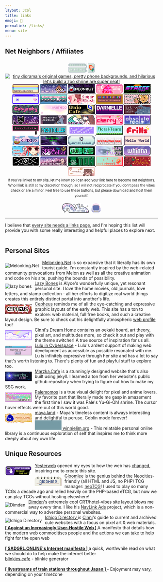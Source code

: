 ```yaml
---
layout: 3col
title: links
emoji: 🔗
permalink: /links/
menu: site
---
```


<h2>Net Neighbors / Affiliates</h2>
<div class="imgwall" style="padding: 10px 0 0 0; text-align: center;">
    <a target="_blank" href="https://pastelhello.com/">
        <img src="/graphics/linkout/pastelhell.gif" title="Pastel Hell and I are full of the same early web pixel site nostalgia. Robyn's lovingly curated Neopets resources, pixel clique memberships, and original pixel art are a true delight.">
    </a>
    <a target="_blank" href="https://tinydiorama.neocities.org/">
        <img src="https://tinydiorama.com/images/tinydiorama-button.gif" title="tiny diorama's original games, pretty phone backgrounds, and hilarious let's build a zoo shrine are super neat!">
    </a>
    <a target="_blank" href="https://themby.neocities.org/">
        <img src="/graphics/linkout/themby.png" title="Themby is run by Louie, a fellow postcard and D&D enthusiast. Check out their pleasing and chill site!">
    </a>
    <a target="_blank" href="https://artwork.neocities.org/">
        <img src="/graphics/linkout/artworkbuttonbambi.gif" title="Artwork has a lot of pixels, graphics, shrines, and art for you to enjoy. They are also a member of my pixel club!">
    </a>
    <a target="_blank" href="https://neonaut.neocities.org">
        <img src="/graphics/linkout/neonaut.png" title="Neonaut">
    </a>
    <a target="_blank" href="https://hillhouse.neocities.org/">
        <img src="/graphics/linkout/hillhouse.png" title="Hillhouse">
    </a>
    <a target="_blank" href="https://starfighter.neocities.org/">
        <img src="/graphics/linkout/starfighter.gif" title="Starfighter">
    </a>
    <a target="_blank" href="https://nenrikido.neocities.org/">
        <img src="/graphics/linkout/nenrikido.gif" title="nenrikido">
    </a>
    <a target="_blank" href="https://www.thefrugalgamer.net/">
        <img src="/graphics/linkout/frugalgamer_button4.png" title="The Frugal Gamer contains a dollmaker, original music, game logs, web material, photoshop brushes, and more.">
    </a>
    <a target="_blank" href="https://sugarblush.neocities.org/">
        <img src="/graphics/linkout/sugarblush.png" title="SugarBlush">
    </a>
    <a target="_blank" href="https://xandra.cc/">
        <img src="/graphics/linkout/xandra.png" title="Museum of Alexandra">
    </a>
    <a target="_blank" href="https://bisuko.neocities.org/">
        <img src="/graphics/linkout/tigercarnival.png" title="Tiger Carnival">
    </a>
    <a target="_blank" href="https://cobyzaby.neocities.org/" title="cobyzaby">
        <img src="/graphics/linkout/cobyzabybutton.gif">
    </a>
    <a target="_blank" href="https://daintyeco.neocities.org/" title="daintyeco">
        <img src="/graphics/linkout/daintyeco.gif">
    </a>
    <a target="_blank" href="https://onio.cafe/" title="Onio Café - a truly delightful personal site with a focus on community chat. Don't miss Onio's interesting and well-written thought posts!">
        <img src="/graphics/linkout/oniocafe.gif">
    </a>
    <a target="_blank" href="https://darnielle.me/" title="darnielle.me">
        <img src="/graphics/linkout/darnielle.gif">
    </a>
    <a target="_blank" href="https://ashtreelane.neocities.org/" title="ash tree lane">
        <img src="/graphics/linkout/ashtreelane.gif">
    </a>
    <a target="_blank" href="https://doqmeat.neocities.org/" title="doqmeat">
        <img src="/graphics/linkout/doqmeat.png">
    </a>
    <a target="_blank" href="https://jasm1nii.neocities.org/" title="jasmine's journal">
        <img src="/graphics/linkout/jasmines-journal-button.png">
    </a>
    <a target="_blank" href="https://sakana.neocities.org/" title="sakana">
        <img src="/graphics/linkout/sakana.png">
    </a>
    <a target="_blank" href="https://cherrywaves.neocities.org">
        <img src="/graphics/linkout/cherrywaves.gif" title="cherry waves">
    </a>
    <a target="_blank" href="https://theabsoluterealm.com/">
        <img src="/graphics/linkout/theabsolutelrealm.gif" title="the absolute realm">
    </a>
    <a target="_blank" href="https://pinkvampyr.leprd.space/">
        <img src="/graphics/linkout/pinkvampyr.gif" title="pinkvampyr">
    </a>
    <a target="_blank" href="https://paintkiller.neocities.org/">
        <img src="/graphics/linkout/paintkiller.gif" title="paintkiller">
    </a>
    <a target="_blank" href="https://justfluffingaround.neocities.org/">
        <img src="/graphics/linkout/justfluffingaroundbutton.png" title="Just Fluffing Around">
    </a>
    <a target="_blank" href="https://floral-tears.neocities.org/"><img src="/graphics/linkout/floral-tears-button.gif" title="Floral Tears"></a>
    <a href="https://fri11s.neocities.org" target="_blank">
        <span style="clip:rect(0 0 0 0);clip-path:inset(50%);height:1px;overflow:hidden;position:absolute;white-space:nowrap;width:1px;" >Frills' internet emporium</span>
        <style>@keyframes fri11sl{0%{fill:hsl(255,70%,70%)}10%{fill:hsl(330,100%,40%)}50%{fill:hsl(10,100%,50%)}60%{fill:hsl(51,100%,50%)}80%{fill:hsl(153,100%,40%)}100%{fill:hsl(204,100%,50%)}}.frillsl-tx{fill: hsl(330, 70%, 70%)}@media (prefers-reduced-motion: no-preference){.frillsl-tx{animation: fri11sl 10s 0s infinite forwards alternate}}</style>
        <svg xmlns="http://www.w3.org/2000/svg" width="88" height="31" aria-hidden="true"><path fill="#fff0f5" d="M83 0H5a5 5 0 0 0-5 5v21a5 5 0 0 0 5 5h78a5 5 0 0 0 5-5V5a5 5 0 0 0-5-5Z"/><path class="frillsl-tx" d="M23.8 17c.5.3.7.8.7 1.6 0 1-.4 1.7-1.2 2-1 .4-2.2.5-3.4.5h-4.2v1.8c0 2.1-.8 3.2-2.5 3.2-1.4 0-2.5-.8-3.3-2.4-.8-1.5-1.2-4-1.2-7.4 0-2 .4-3.9 1.3-5.5 1.6-3 5-5 8.4-5.1 2.8-.2 6.8 1 6.8 4.3s-3.2 3.4-5.7 3.4c-1.7 0-4.1.7-4.1 2.7h3.7c1.5 0 3.4 0 4.7.9Zm6 9.1c-1.2 0-2-.7-2.5-2.2-.7-2.8-1-6.1-.4-9 .3-1.6 1.1-2.8 2.7-2.8 1 0 2 .4 2.2 1.4a4 4 0 0 1 1.7-.8c1.4-.4 2.8-.4 4.1.2 1.4.6 2.8 2.3 2.1 3.9-.4.9-1.2 1.4-2.2 1.4-1.7 0-2.8-1-4.2.5-1.2 1.2-.8 3.3-.9 4.8 0 1.5-1 2.6-2.6 2.6Zm14-14.1c-2 0-3.3-1.8-3.3-3.6 0-2 1.5-3.5 3.4-3.5 2 0 3.4 1.6 3.4 3.5S45.7 12 43.8 12Zm0 14.1c-1.6 0-2.3-1.2-2.4-2.7-.3-2.5-.3-5 0-7.4.2-1.4 1-2.5 2.5-2.5s2.3 1.3 2.5 2.7c.3 2.5.3 5 0 7.4-.3 1.5-.9 2.5-2.6 2.5Zm8.4 0c-2.3 0-3-2.4-3.2-4.3a58 58 0 0 1 0-11.6c.2-2 .8-4.5 3.2-4.5 2.4 0 3.2 3.8 3.3 4.5.3 3.8.2 7.7-.2 11.5-.1 1.8-.9 4.4-3.1 4.4Zm8.3 0c-2.3 0-3-2.4-3.2-4.3a58 58 0 0 1 0-11.6c.2-2 1-4.5 3.3-4.5 2.4 0 3 2.5 3.2 4.5.3 3.8.3 7.7-.1 11.5-.1 1.9-1 4.4-3.2 4.4Zm10 0c-1.8 0-5.6-.5-5.6-3 0-.6.2-1 .6-1.4.4-.3 1-.5 1.5-.5 1 0 1.5.8 2.3.9.6 0 .9-.7.3-1l-2.1-.9c-1.4-.8-2.7-1.8-2.6-3.5 0-1.7 1.6-3 3.1-3.7 2-.8 4.3-.7 6.4-.1 1.3.4 2.9 1.5 2.9 3 0 1.6-1.9 2.3-3.2 1.5-.4-.2-1.3-.5-1.5 0-.1.5.2.8.6.9 1.1.4 2 .9 2.7 1.4a3 3 0 0 1 1 2.4c0 1.2-.5 2.2-1.7 3-1.2.7-2.7 1-4.7 1Z"/><path fill="gold" d="M76.2 4.2a2 2 0 0 1 1.5 1.5 2 2 0 0 1 1.6-1.5V4a2 2 0 0 1-1.5-1.5h-.1A2 2 0 0 1 76.2 4c-.1 0-.1.1 0 .2ZM71 7.3a3.7 3.7 0 0 1 2.6 2.6h.3a3.7 3.7 0 0 1 2.6-2.6c.1 0 .1-.2 0-.2a3.6 3.6 0 0 1-2.6-2.7h-.3A3.7 3.7 0 0 1 71 7.1c-.1 0-.1.1 0 .2ZM75.4 11.4a5.5 5.5 0 0 1 4 4h.3a5.5 5.5 0 0 1 4-4v-.3a5.5 5.5 0 0 1-4-4c0-.1-.3-.1-.4 0a5.5 5.5 0 0 1-3.9 4c-.2 0-.2.3 0 .3Z"/></svg>
    </a>
    <a target="_blank" href="https://slashdiv.neocities.org">
        <img src="/graphics/linkout/slashdiv.gif" height="31" width="88" title="slash div">
    </a>
    <a target="_blank" href="https://divergentrays.com/">
        <img src="/graphics/linkout/divergentrays.png" height="31" width="88" title="Divergent Rays">
    </a>
    <a href="https://abyssbloom.neocities.org/" target="_blank">
        <img src="/graphics/linkout/abyssbloom.png" title="Abyss Bloom">
    </a>
    <a href="https://screamingegg.neocities.org/" target="_blank">
        <img src="/graphics/linkout/screamingegg.png" title="Screaming Egg!">
    </a>
    <a href="https://forgettablename.neocities.org/" target="_blank">
        <img src="/graphics/linkout/forgettablename.gif" title="Hello World">
    </a>
    <a href="http://legacy.necrophantasia.com/" target="_blank">
        <img src="/graphics/linkout/necro.gif" title="Necrophantasia">
    </a>
    <a href="https://spiritcellar.neocities.org/" target="_blank">
        <img src="/graphics/linkout/spiritcellar_badge.gif" title="Spirit Cellar">
    </a>
    <a href="https://creaturefeature.neocities.org/" target="_blank">
        <img src="/graphics/linkout/creaturefeature.png" title="creature feature">
    </a>
    <a href="https://san-tagoy.online/" target="_blank">
        <img src="/graphics/linkout/san-tagoy.png" title="San Tagoy">
    </a>
    <a href="https://whiona.me/" target="_blank">
        <img src="/graphics/linkout/whiona_button.png" title="whiona.me">
    </a>
    <a href="https://leviathren.neocities.org/" target="_blank">
        <img src="/graphics/linkout/leviathrenbutton.gif" title="leviathren">
    </a>
    <a href="https://linwood.neocities.org/" target="_blank">
        <img src="/graphics/linkout/linwoodbutton.png" title="linwood">
    </a>
    <a href="https://thatoddhaystack.neocities.org/" target="_blank">
        <img src="/graphics/linkout/thatoddhaystack.png" title="That Odd Haystack">
    </a>
    <a href="https://nefritvel.neocities.org/" target="_blank">
        <img src="/graphics/linkout/nefritvel-animated.gif" title="nefritvel">
    </a>
    <a href="https://velvet-boutique.neocities.org/" target="_blank">
        <img src="/graphics/linkout/velvet-boutique.png" title="Velvet Boutique">
    </a>
    <a href="https://nonkiru.art/" target="_blank">
        <img src="/graphics/linkout/nonkiru_button_light.gif" title="nonkiru.art">
    </a>
</div>
<center>
    <text style="font-size: 80%;">If you've linked to my site, let me know so I can add your link here to become net neighbors. Who I link is still at my discretion though, so I will not reciprocate if you don't pass the vibes check or are a minor. Feel free to use these buttons, but please download and host them yourself.</text>
    <br>
    <br>
    <img src="/graphics/site_buttons/LostLetters88x31.gif" alt="a unicorn shaped button with blinking stars and the text: lost letters" title="88x31 pixel button">&nbsp;&nbsp;<img src="/graphics/site_buttons/LostLetters32x32.gif" alt="a pink to lavender vertical ombre fade tamagotchi with yellow text scrolling across the screen that says lost letters" title="32x32 pixel button">
</center>
<hr>
I believe that <a target="_blank" href="https://thoughts.melonking.net/thoughts/every-site-needs-a-links-page-why-linking-matters">every site needs a links page</a>, and I'm hoping this list will provide you with some really interesting and helpful places to explore next.
<br>
<br>
<h2>Personal Sites</h2>  
<a target="_blank" href="https://melonking.net">
    <img src="https://melonking.net/images/badges/MELON-BADGE-2.GIF" title="Melonking.Net" align="left" style="margin: 10px 10px 0 0;">Melonking.Net</a> is so expansive that it literally has its own tourist guide. I'm constantly inspired by the web-related community provocations from Melon as well as all the creative animation and code on his site, pushing the bounds of possibility.  
<br>
<a target="_blank" href="https://lazybones.neocities.org/">
    <img src="https://lazybones.neocities.org/IMAGES/lazybonesicon3.png" title="lazy bones" align="left" style="margin: 10px 10px 0 0;"/>
Lazy Bones</a> is Alyce's wonderfully unique, yet resonant personal site. I love the home movies, old journals, love letters, and stamp collection - all her efforts to digitize real world things creates this entirely distinct portal into another's life.  
<br>
<a target="_blank" href="http://cepheus.xyz">
    <img src="/graphics/linkout/cepheus.gif" title="cepheus" align="left" style="margin: 10px 10px 0 0;">
    Cepheus</a> reminds me of all the eye-catching and expressive graphic layouts of the early web. This site has a ton to explore: web material, full free books, and such a creative layout design. Be sure to check out his delightfully atmospheric <a target="_blank" href="https://cepheus.neocities.org/p/">web profile</a> too!  
<br>
<a target="_blank" href="https://cinni.net/">
    <img src="/graphics/linkout/cinni_angelbutton3.gif" title="cinni net" align="left" style="margin: 10px 10px 0 0;"/>
Cinni's Dream Home</a> contains an oekaki board, art theory, pixel art, and multitudes more, so check it out and play with the theme switcher! A true source of inspiration for us all.  
<br>
<a target="_blank" href="https://lu.tiny-universes.net/index2.html">
    <img src="/graphics/linkout/lu.tinyuniverse.gif" title="Lulu in Cyberspace" align="left" style="margin: 10px 10px 0 0;">
    Lulu in Cyberspace</a> - Lulu's ardent support of making web development as accessible as possible resonated with me. Lu is infinitely expressive through her site and has a lot to say that's worth listening to. There's plenty of fun and playful stuff to explore too.  
<br>
<a target="_blank" href="https://marzka.cafe/">
    <img src="/graphics/linkout/marzka_cafe_88x31.png"  title="Marzka.Cafe" align="left" style="margin: 10px 10px 0 0;">Marzka.Cafe</a> is a stunningly designed website that's also built using jekyll. I learned a ton from her website's public github repository when trying to figure out how to make my SSG work.  
<br>
<a target="_blank" href="https://palemomos.neocities.org/">
    <img src="/graphics/linkout/palemomos.gif" title="Palemomos" align="left" style="margin: 10px 10px 0 0;">
    Palemomos</a> is a true visual delight for pixel and anime lovers. My favorite part that literally made me gasp in amazement the first time I saw it was Pale's Yu-Gi-Oh! shrine. The cursor hover effects were out of this world good.
<br>
<a target="_blank" href="https://maya.land/">
    <img src="/graphics/linkout/mayaland.png" title="maya.land" align="left" style="margin: 10px 10px 0 0;">
    maya.land</a> - Maya's timeless content is always interesting and delightful to peruse. Goblin mode forever!  
<br>
    <a target="_blank" href="https://winnielim.org/" title="Winnie Lim">
        <svg class="missing-button" width="88" height="31" style="fill: #769ba5; border-color:#a4c5ce;">
            <rect width="88" height="31"></rect>
            <text class="buttontext" x="42px" y="16px">Winnie Lim</text>
        </svg>
    winnielim.org</a> - This relatable personal online library is a continuous exploration of self that inspires me to think more deeply about my own life.  
<br>
<h2>Unique Resources</h2>
<a target="_blank" href="https://yesterweb.org/">
    <img src="/graphics/linkout/yesterweb.png" title="Yesterweb" align="left" style="margin: 10px 10px 0 0;">Yesterweb</a> opened my eyes to how the web has <a target="_blank" href="https://yesterweb.org/manifesto/">changed</a>, inspiring me to create this site.  
<br>
<a target="_blank" href="https://gloomlee.neocities.org/">
    <img src="/graphics/linkout/gloomlee-button.png" title="Gloomlee" align="left" style="margin: 10px 10px 0 0;">
Gloomlee</a> is the genius behind the Neocities-friendly (all HTML and JS, no PHP) TCG manager: <a target="_blank" href="https://gloomlee.neocities.org/neotcg/neotcg.html">neoTCG</a>! I used to play so many TCGs a decade ago and relied heavily on the PHP-based eTCG, but now we can play TCGs without hosting elsewhere!  
<br>
<a target="_blank" href="https://dimden.dev/">
    <img src="https://dimden.dev/services/images/88x31.gif" title="Dimden" align="left" style="margin: 10px 10px 0 0;">Dimden</a>'s extremely cool CRT/hotel-vibes site layout blows me away every time. I like his <a target="_blank" href="https://dimden.dev/navlinkads/">NavLink Ads</a> project, which is a non-commercial way to advertise personal websites.  
<br>
<a target="_blank" href="https://cinni.net/directory/">
    <img src="https://cinni.net/directory/img/88x31.png" title="Ichigo Directory" align="left" style="margin: 10px 10px 0 0;"> Ichigo Directory
</a> is <a target="_blank" href="https://cinni.net/">Cinni</a>'s guide to current and archived cute websites with a focus on pixel art & web materials.  
<br>
<b>
    <a target="_blank" href="https://neustadt.fr/essays/against-a-user-hostile-web/">
        [ Against an Increasingly User-Hostile Web ]
    </a>
</b>
 A manifesto that details how the modern web commoditises people and the actions we can take to help fight for the open web
<br>
<br>
<b>
    <a target="_blank" href="https://sadgrl.online/cyberspace/internet-manifesto.html">
        [ SADGRL.ONLINE's Internet manifesto ]
    </a>
</b> a quick, worthwhile read on what we should do to help make the internet better
<br>
    <a target="_blank" href="https://blinkies.cafe/">blinkies.cafe</a> - blinkie generator
<br>
<br>
<b>
    <a target="_blank" href="https://trainstream.github.io/streams/">
         [ livestreams of train stations throughout Japan ]
    </a>
</b>  - Enjoyment may vary, depending on your timezone
